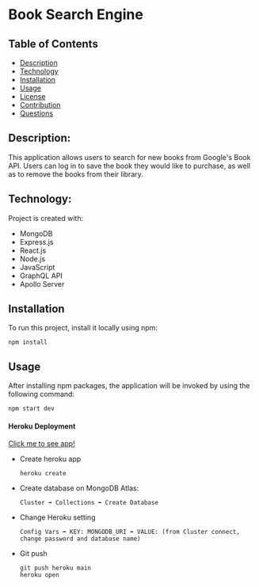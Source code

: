 # Book Search Engine

## Table of Contents

- [Description](#description)
- [Technology](#Technology)
- [Installation](#installation)
- [Usage](#usage)
- [License](#license)
- [Contribution](#contribution)
- [Questions](#questions)

## Description:

This application allows users to search for new books from Google's Book API. Users can log in to save the book they would like to purchase, as well as to remove the books from their library.

## Technology:

Project is created with:

- MongoDB
- Express.js
- React.js
- Node.js
- JavaScript
- GraphQL API
- Apollo Server

## Installation

To run this project, install it locally using npm:

```
npm install
```

## Usage

After installing npm packages, the application will be invoked by using the following command:

```
npm start dev
```

#### Heroku Deployment

[Click me to see app!](https)

- Create heroku app

  ```
  heroku create
  ```

- Create database on MongoDB Atlas:

  ```
  Cluster ➡️ Collections ➡️ Create Database
  ```

- Change Heroku setting

  ```
  Config Vars ➡️ KEY: MONGODB_URI ➡️ VALUE: (from Cluster connect, change password and database name)
  ```

- Git push
  ```
  git push heroku main
  heroku open
  ```
